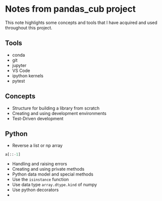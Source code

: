 # Notes from pandas_cub project

This note highlights some concepts and tools that I have acquired and used throughout this project. 

## Tools

* conda
* git
* jupyter
* VS Code
* ipython kernels
* pytest

## Concepts 

* Structure for building a library from scratch
* Creating and using development environments
* Test-Driven development

## Python

* Reverse a list or np array
```python 
a[::-1]
```
* Handling and raising errors
* Creating and using private methods
* Python data model and special methods 
* Use the `isinstance` function
* Use data type `array.dtype.kind` of numpy
* Use python decorators
* 


